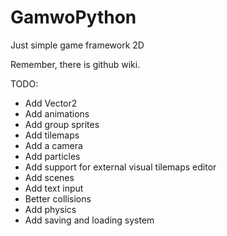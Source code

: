 # GamwoPython
Just simple game framework 2D

Remember, there is github wiki.

TODO:
  - Add Vector2
  - Add animations
  - Add group sprites
  - Add tilemaps
  - Add a camera
  - Add particles
  - Add support for external visual tilemaps editor
  - Add scenes
  - Add text input
  - Better collisions
  - Add physics
  - Add saving and loading system

